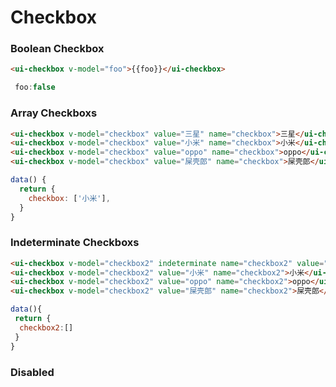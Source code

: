 # Checkbox

### Boolean Checkbox

<checkbox-boolean></checkbox-boolean>


```html
<ui-checkbox v-model="foo">{{foo}}</ui-checkbox>
```
```javascript
 foo:false
```


### Array Checkboxs

<checkbox-array></checkbox-array>


```html
<ui-checkbox v-model="checkbox" value="三星" name="checkbox">三星</ui-checkbox>
<ui-checkbox v-model="checkbox" value="小米" name="checkbox">小米</ui-checkbox>
<ui-checkbox v-model="checkbox" value="oppo" name="checkbox">oppo</ui-checkbox>
<ui-checkbox v-model="checkbox" value="屎壳郎" name="checkbox">屎壳郎</ui-checkbox>
```

```javascript
data() {
  return {
    checkbox: ['小米'],
  }
}
```



### Indeterminate Checkboxs


<checkbox-indeterminate></checkbox-indeterminate>

```html
<ui-checkbox v-model="checkbox2" indeterminate name="checkbox2" value="">全选</ui-checkbox>
<ui-checkbox v-model="checkbox2" value="小米" name="checkbox2">小米</ui-checkbox>
<ui-checkbox v-model="checkbox2" value="oppo" name="checkbox2">oppo</ui-checkbox>
<ui-checkbox v-model="checkbox2" value="屎壳郎" name="checkbox2">屎壳郎</ui-checkbox>
```

```javascript
data(){
 return {
  checkbox2:[]
 }
}
````


### Disabled

<checkbox-disabled></checkbox-disabled>
